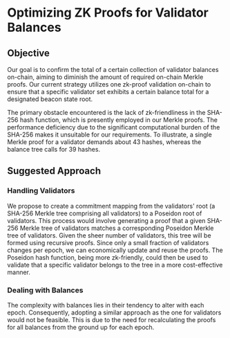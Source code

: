 # Optimizing ZK Proofs for Validator Balances

## Objective

Our goal is to confirm the total of a certain collection of validator balances on-chain, aiming to diminish the amount of required on-chain Merkle proofs. Our current strategy utilizes one zk-proof validation on-chain to ensure that a specific validator set exhibits a certain balance total for a designated beacon state root.

The primary obstacle encountered is the lack of zk-friendliness in the SHA-256 hash function, which is presently employed in our Merkle proofs. The performance deficiency due to the significant computational burden of the SHA-256 makes it unsuitable for our requirements. To illustrate, a single Merkle proof for a validator demands about 43 hashes, whereas the balance tree calls for 39 hashes.

## Suggested Approach

### Handling Validators

We propose to create a commitment mapping from the validators' root (a SHA-256 Merkle tree comprising all validators) to a Poseidon root of validators. This process would involve generating a proof that a given SHA-256 Merkle tree of validators matches a corresponding Poseidon Merkle tree of validators. Given the sheer number of validators, this tree will be formed using recursive proofs. Since only a small fraction of validators changes per epoch, we can economically update and reuse the proofs. The Poseidon hash function, being more zk-friendly, could then be used to validate that a specific validator belongs to the tree in a more cost-effective manner.

### Dealing with Balances

The complexity with balances lies in their tendency to alter with each epoch. Consequently, adopting a similar approach as the one for validators would not be feasible. This is due to the need for recalculating the proofs for all balances from the ground up for each epoch.
